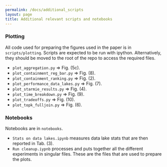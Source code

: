 ```yaml
---
permalink: /docs/additional_scripts
layout: page
title: Additional relevant scripts and notebooks
---
```

### Plotting
All code used for preparing the figures used in the paper is in `scripts/plotting`. 
Scripts are expected to be run with ipython. Alternatively, they should be moved
to the root of the repo to access the required files. 

- `plot_aggregation.py` => Fig. (5c).
- `plot_containment_reg_bar.py` => Fig. (8). 
- `plot_containment_ranking.py` => Fig. (2).
- `plot_performance_data_lakes.py` => Fig. (7).
- `plot_starmie_results.py` => Fig. (4).
- `plot_time_breakdown.py` => Fig. (9).
- `plot_tradeoffs.py` => Fig. (10).
- `plot_topk_fulljoin.py` => Fig. (6).

### Notebooks
Notebooks are in `notebooks`. 

- `Stats on data lakes.ipynb` measures data lake stats that are then reported in Tab. (3). 
- `Run cleanup.iypnb` processes and puts together all the different experiments in singular files. These are the files that are used to prepare the plots. 
